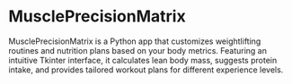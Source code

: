 # MusclePrecisionMatrix
MusclePrecisionMatrix is a Python app that customizes weightlifting routines and nutrition plans based on your body metrics. Featuring an intuitive Tkinter interface, it calculates lean body mass, suggests protein intake, and provides tailored workout plans for different experience levels.
